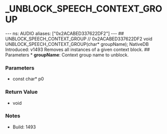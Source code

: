 # _UNBLOCK_SPEECH_CONTEXT_GROUP

--- ns: AUDIO aliases: ["0x2ACABED337622DF2"] --- ## UNBLOCK_SPEECH_CONTEXT_GROUP  // 0x2ACABED337622DF2 void UNBLOCK_SPEECH_CONTEXT_GROUP(char* groupName);  NativeDB Introduced: v1493  Removes all instances of a given context block.  ## Parameters * **groupName**: Context group name to unblock.

### Parameters
* const char* p0

### Return Value
* void

### Notes
* Build: 1493

